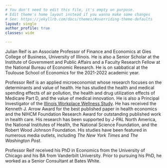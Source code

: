 ```yaml
---
# You don't need to edit this file, it's empty on purpose.
# Edit theme's home layout instead if you wanna make some changes
# See: https://jekyllrb.com/docs/themes/#overriding-theme-defaults
layout: single
author_profile: true
classes: wide

---
```


Julian Reif is an Associate Professor of Finance and Economics at Gies College of Business, University of Illinois. He is also a Senior Scholar at the Institute of Government and Public Affairs and a Faculty Research Fellow at the National Bureau of Economic Research. He is on sabbatical at the Toulouse School of Economics for the 2021-2022 academic year.

Professor Reif is an applied microeconomist whose research focuses on the determinants and value of health. He has studied the health and medical spending effects of air pollution, the health and drug utilization effects of Medicare Part D, and the value of medical innovation. He is also a Principal Investigator of the [Illinois Workplace Wellness Study](http://www.nber.org/workplacewellness/). He has received the Kenneth J. Arrow Award for the best published paper in health economics and the NIHCM Foundation Research Award for outstanding published work in health care. His research has been supported by J-PAL North America, the National Institutes of Health, the National Science Foundation, and the Robert Wood Johnson Foundation. His studies have been featured in numerous media outlets, including *The New York Times* and *The Washington Post*.

Professor Reif received his PhD in Economics from the University of Chicago and his BA from Vanderbilt University. Prior to pursuing his PhD, he worked as a Senior Consultant at Bates White.



